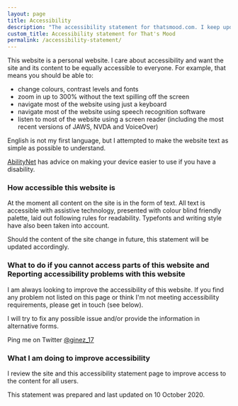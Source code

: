 ```yaml
---
layout: page
title: Accessibility
description: "The accessibility statement for thatsmood.com. I keep updated to make sure the site is as accessible as possible."
custom_title: Accessibility statement for That's Mood
permalink: /accessibility-statement/
---
```


This website is a personal website. I care about accessibility and want the site and its content to be equally accessible to everyone. For example, that means you should be able to:

* change colours, contrast levels and fonts
* zoom in up to 300% without the text spilling off the screen
* navigate most of the website using just a keyboard
* navigate most of the website using speech recognition software
* listen to most of the website using a screen reader (including the most recent versions of JAWS, NVDA and VoiceOver)

English is not my first language, but I attempted to make the website text as simple as possible to understand.

[AbilityNet](//mcmw.abilitynet.org.uk/) has advice on making your device easier to use if you have a disability.

### How accessible this website is

At the moment all content on the site is in the form of text. All text is accessible with assistive technology, presented with colour blind friendly palette, laid out following rules for readability. Typefonts and writing style have also been taken into account.

Should the content of the site change in future, this statement will be updated accordingly.

### What to do if you cannot access parts of this website and Reporting accessibility problems with this website

I am always looking to improve the accessibility of this website. If you find any problem not listed on this page or think I'm not meeting accessibility requirements, please get in touch (see below). 

I will try to fix any possible issue and/or provide the information in alternative forms.

Ping me on Twitter [@ginez_17](//twitter.com/ginez_17)

### What I am doing to improve accessibility

I review the site and this accessibility statement page to improve access to the content for all users.

This statement was prepared and last updated on 10 October 2020.